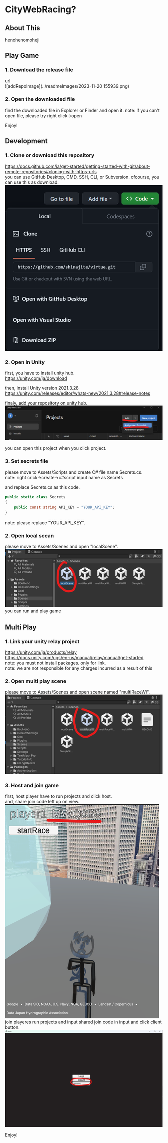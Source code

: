 # CityWebRacing?
## About This
henohenomoheji

## Play Game
### 1. Download the release file
url<br>
![addRepoImage](../readmeImages/2023-11-20 155939.png)

### 2. Open the downloaded file
find the downloaded file in Explorer or Finder and open it.
note: if you can't open file, please try right click→open

Enjoy!

## Development
### 1. Clone or download this repository
https://docs.github.com/ja/get-started/getting-started-with-git/about-remote-repositories#cloning-with-https-urls<br>
you can use GitHub Desktop, CMD, SSH, CLI, or Subversion.
ofcourse, you can use this as download.
![addRepoImage](./readmeImages/2023-11-20%20163234.png)

### 2. Open in Unity
first, you have to install unity hub.<br>
https://unity.com/ja/download<br>

then, install Unity version 2021.3.28<br>
https://unity.com/releases/editor/whats-new/2021.3.28#release-notes

finaly, add your repository on unity hub.<br>
![addRepoImage](./readmeImages/2023-11-20%20155939.png)<br>

you can open this project when you click project.<br>

### 3. Set secrets file
please move to Assets/Scripts and create C# file name Secrets.cs.<br>
note: right crick→create→c#script input name as Secrets

and replace Secrets.cs as this code.
```cs
public static class Secrets
{
    public const string API_KEY = "YOUR_API_KEY";
}
```
note: please replace "YOUR_API_KEY".

### 2. Open local scean
please move to Assets/Scenes and open "localScene".<br>
![addRepoImage](./readmeImages/2023-11-20%20163029.png)<br>
you can run and play game

## Multi Play
### 1. Link your unity relay project
https://unity.com/ja/products/relay<br>
https://docs.unity.com/ugs/en-us/manual/relay/manual/get-started<br>
note: you must not install packages. only for link.<br>
note: we are not responsible for any charges incurred as a result of this

### 2. Open multi play scene
please move to Assets/Scenes and open scene named "multiRaceWi".
![openMultiImage](./readmeImages/2023-11-20%20160433.png)

### 3. Host and join game
first, host player have to run projects and click host.<br>
and, share join code left up on view.<br>
![openMultiImage](./readmeImages/2023-11-20%20163503.png)<br>
join playeres run projects and input shared join code in input and click client button.
![openMultiImage](./readmeImages/2023-11-20%20163911.png)<br>

Enjoy!